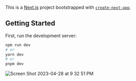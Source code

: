 This is a [Next.js](https://nextjs.org/) project bootstrapped with [`create-next-app`](https://github.com/vercel/next.js/tree/canary/packages/create-next-app).

## Getting Started

First, run the development server:

```bash
npm run dev
# or
yarn dev
# or
pnpm dev
```

![Screen Shot 2023-04-28 at 9 32 51 PM](https://user-images.githubusercontent.com/6887905/235277322-e1249e2b-7f66-4f74-84bf-9605aceab3fd.png)


